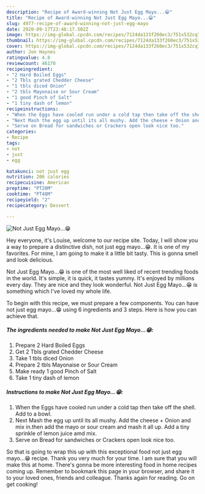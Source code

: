 ```yaml
---
description: "Recipe of Award-winning Not Just Egg Mayo...😁"
title: "Recipe of Award-winning Not Just Egg Mayo...😁"
slug: 4977-recipe-of-award-winning-not-just-egg-mayo
date: 2020-09-17T23:46:17.502Z
image: https://img-global.cpcdn.com/recipes/7124da133f260ec3/751x532cq70/not-just-egg-mayo😁-recipe-main-photo.jpg
thumbnail: https://img-global.cpcdn.com/recipes/7124da133f260ec3/751x532cq70/not-just-egg-mayo😁-recipe-main-photo.jpg
cover: https://img-global.cpcdn.com/recipes/7124da133f260ec3/751x532cq70/not-just-egg-mayo😁-recipe-main-photo.jpg
author: Jon Haynes
ratingvalue: 4.8
reviewcount: 46170
recipeingredient:
- "2 Hard Boiled Eggs"
- "2 Tbls grated Chedder Cheese"
- "1 tbls diced Onion"
- "2 tbls Mayonaise or Sour Cream"
- "1 good Pinch of Salt"
- "1 tiny dash of lemon"
recipeinstructions:
- "When the Eggs have cooled run under a cold tap then take off the shell. Add to a bowl."
- "Next Mash the egg up until its all mushy. Add the cheese + Onion and mix in.then add the mayo or sour cream and mash it all up. Add a tiny sprinkle of lemon juice amd mix."
- "Serve on Bread for sandwiches or Crackers open look nice too."
categories:
- Recipe
tags:
- not
- just
- egg

katakunci: not just egg 
nutrition: 206 calories
recipecuisine: American
preptime: "PT20M"
cooktime: "PT48M"
recipeyield: "2"
recipecategory: Dessert

---
```



![Not Just Egg Mayo...😁](https://img-global.cpcdn.com/recipes/7124da133f260ec3/751x532cq70/not-just-egg-mayo😁-recipe-main-photo.jpg)

Hey everyone, it's Louise, welcome to our recipe site. Today, I will show you a way to prepare a distinctive dish, not just egg mayo...😁. It is one of my favorites. For mine, I am going to make it a little bit tasty. This is gonna smell and look delicious.

Not Just Egg Mayo...😁 is one of the most well liked of recent trending foods in the world. It's simple, it is quick, it tastes yummy. It's enjoyed by millions every day. They are nice and they look wonderful. Not Just Egg Mayo...😁 is something which I've loved my whole life.




To begin with this recipe, we must prepare a few components. You can have not just egg mayo...😁 using 6 ingredients and 3 steps. Here is how you can achieve that.

<!--inarticleads1-->

##### The ingredients needed to make Not Just Egg Mayo...😁:

1. Prepare 2 Hard Boiled Eggs
1. Get 2 Tbls grated Chedder Cheese
1. Take 1 tbls diced Onion
1. Prepare 2 tbls Mayonaise or Sour Cream
1. Make ready 1 good Pinch of Salt
1. Take 1 tiny dash of lemon




<!--inarticleads2-->

##### Instructions to make Not Just Egg Mayo...😁:

1. When the Eggs have cooled run under a cold tap then take off the shell. Add to a bowl.
1. Next Mash the egg up until its all mushy. Add the cheese + Onion and mix in.then add the mayo or sour cream and mash it all up. Add a tiny sprinkle of lemon juice amd mix.
1. Serve on Bread for sandwiches or Crackers open look nice too.




So that is going to wrap this up with this exceptional food not just egg mayo...😁 recipe. Thank you very much for your time. I am sure that you will make this at home. There's gonna be more interesting food in home recipes coming up. Remember to bookmark this page in your browser, and share it to your loved ones, friends and colleague. Thanks again for reading. Go on get cooking!
